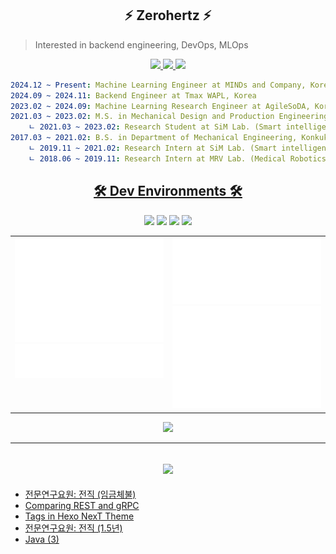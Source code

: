 <h2 align="center">
    ⚡ Zerohertz ⚡
</h2>

> Interested in backend engineering, DevOps, MLOps

<p align="center">
    <a href="https://zerohertz.github.io/about/">
        <img src="https://img.shields.io/badge/About Me-800A0A?style=for-the-badge&logo=ReadMe&logoColor=white"/>
    </a>
    <a href="https://scholar.google.com/citations?user=TxiJyc0AAAAJ">
        <img src="https://img.shields.io/badge/Google Scholar-4285F4?style=for-the-badge&logo=googlescholar&logoColor=white"/>
    </a>
    <a href="mailto:ohg3417@gmail.com">
        <img src="https://img.shields.io/badge/Gmail-EA4335?style=for-the-badge&logo=Gmail&logoColor=white"/>
    </a>
</p>

```yaml
2024.12 ~ Present: Machine Learning Engineer at MINDs and Company, Korea
2024.09 ~ 2024.11: Backend Engineer at Tmax WAPL, Korea
2023.02 ~ 2024.09: Machine Learning Research Engineer at AgileSoDA, Korea
2021.03 ~ 2023.02: M.S. in Mechanical Design and Production Engineering, Konkuk University, Korea
    ㄴ 2021.03 ~ 2023.02: Research Student at SiM Lab. (Smart intelligent Manufacturing system Laboratory)
2017.03 ~ 2021.02: B.S. in Department of Mechanical Engineering, Konkuk University, Korea
    ㄴ 2019.11 ~ 2021.02: Research Intern at SiM Lab. (Smart intelligent Manufacturing system Laboratory)
    ㄴ 2018.06 ~ 2019.11: Research Intern at MRV Lab. (Medical Robotics and Virtual Reality Laboratory)
```

<h2 align="center">
    <a href="https://github.com/stars/Zerohertz/lists/00-dev-environments">
        🛠️ Dev Environments 🛠️
    </a>
</h2>

<div align="center">
<a href="https://github.com/Zerohertz/dotfiles/blob/main/macos"><img src="https://img.shields.io/badge/MacOS-000?style=for-the-badge&logo=apple" /></a>
<a href="https://github.com/Zerohertz/dotfiles/blob/main/.config/kitty/kitty.conf"><img src="https://img.shields.io/badge/Kitty-000?style=for-the-badge&logo=gnometerminal" /></a>
<a href="https://github.com/Zerohertz/dotfiles/blob/main/.zshrc"><img src="https://img.shields.io/badge/Zsh-000?style=for-the-badge&logo=zsh" /></a>
<a href="https://github.com/Zerohertz/nvim"><img src="https://img.shields.io/badge/Neovim-000?style=for-the-badge&logo=neovim" /></a>
</div>

<div align="center">
  <table>
    <tr>
      <td width="50%" valign="top">
        <img src="props/metrics.base.svg" alt="base" width="100%">
        <img src="props/metrics.plugin.habits.facts.svg" alt="isocalendar" width="100%">
      </td>
      <td width="50%" valign="top">
        <img src="props/metrics.plugin.achievements.compact.svg" alt="achievements" width="100%">
        <img src="props/metrics.plugin.isocalendar.fullyear.svg" alt="isocalendar" width="100%">
      </td>
    </tr>
  </table>
</div>

<p align="center">
  <img src="https://hits.seeyoufarm.com/api/count/incr/badge.svg?url=https%3A%2F%2Fgithub.com%2FZerohertz&count_bg=%23800a0a&title_bg=%23f00a0a&icon=&icon_color=%23E7E7E7&title=hits&edge_flat=false"/>
</p>

---

<h2 align="center">
    <a href="https://zerohertz.github.io/">
        <img src="https://img.shields.io/badge/Zerohertz's%20Blog-800a0a?style=for-the-badge&logo=github&logoColor=white"/>
    </a>
</h2>

<!-- BLOG-POST-LIST:START -->
- [전문연구요원: 전직 &lpar;임금체불&rpar;](https://zerohertz.github.io/technical-research-personnel-no-pay/)
- [Comparing REST and gRPC](https://zerohertz.github.io/grpc-init/)
- [Tags in Hexo NexT Theme](https://zerohertz.github.io/hexo-next-tags/)
- [전문연구요원: 전직 &lpar;1.5년&rpar;](https://zerohertz.github.io/technical-research-personnel-career-change/)
- [Java &lpar;3&rpar;](https://zerohertz.github.io/java-3/)
<!-- BLOG-POST-LIST:END -->
